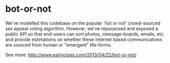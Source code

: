 bot-or-not
==========

We've modelled this codebase on the popular 'hot or not' crowd-sourced sex appeal voting algorithm. 
However, we've repurposed and exposed a public API so that end-users can sort photos, message-boards, emails, etc. and provide estimations on whether 
these Internet based communications are sourced from human or "emergent" life-forms.

See more: http://www.earlyclues.com/2013/04/22/bot-or-not/
